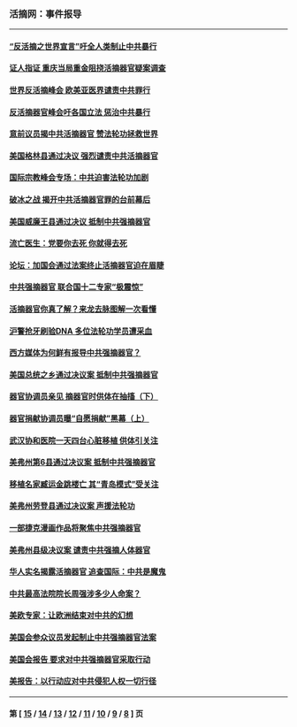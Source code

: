 ### 活摘网：事件报导
---
#### [“反活摘之世界宣言”吁全人类制止中共暴行](../../pages/nf5877/n13259730.md?10300430) 
#### [证人指证 重庆当局重金阻挠活摘器官疑案调查](../../pages/nf5877/n13259127.md?10300430) 
#### [世界反活摘峰会 欧美亚医界谴责中共罪行](../../pages/nf5877/n13253550.md?10300430) 
#### [反活摘器官峰会吁各国立法 惩治中共暴行](../../pages/nf5877/n13245052.md?10300430) 
#### [意前议员揭中共活摘器官 赞法轮功拯救世界](../../pages/nf5877/n13203445.md?10300430) 
#### [美国格林县通过决议 强烈谴责中共活摘器官](../../pages/nf5877/n13119367.md?10300430) 
#### [国际宗教峰会专场：中共迫害法轮功加剧](../../pages/nf5877/n13088279.md?10300430) 
#### [破冰之战 揭开中共活摘器官罪的台前幕后](../../pages/nf5877/n13082457.md?10300430) 
#### [美国威廉王县通过决议 抵制中共强摘器官](../../pages/nf5877/n13056521.md?10300430) 
#### [流亡医生：党要你去死 你就得去死](../../pages/nf5877/n13052835.md?10300430) 
#### [论坛：加国会通过法案终止活摘器官迫在眉睫](../../pages/nf5877/n13029839.md?10300430) 
#### [中共强摘器官 联合国十二专家“极震惊”](../../pages/nf5877/n13024313.md?10300430) 
#### [活摘器官你真了解？来龙去脉图解一次看懂](../../pages/nf5877/n13013820.md?10300430) 
#### [沪警抢牙刷验DNA 多位法轮功学员遭采血](../../pages/nf5877/n12969218.md?10300430) 
#### [西方媒体为何鲜有报导中共强摘器官？](../../pages/nf5877/n12932034.md?10300430) 
#### [美国总统之乡通过决议案 抵制中共强摘器官](../../pages/nf5877/n12908242.md?10300430) 
#### [器官协调员亲见 摘器官时供体在抽搐（下）](../../pages/nf5877/n12898622.md?10300430) 
#### [器官捐献协调员曝“自愿捐献”黑幕（上）](../../pages/nf5877/n12878830.md?10300430) 
#### [武汉协和医院一天四台心脏移植 供体引关注](../../pages/nf5877/n12863175.md?10300430) 
#### [美弗州第6县通过决议案 抵制中共强摘器官](../../pages/nf5877/n12805218.md?10300430) 
#### [移植名家臧运金跳楼亡 其“青岛模式”受关注](../../pages/nf5877/n12803746.md?10300430) 
#### [美弗州劳登县通过决议案 声援法轮功](../../pages/nf5877/n12785715.md?10300430) 
#### [一部捷克漫画作品将聚焦中共强摘器官](../../pages/nf5877/n12785954.md?10300430) 
#### [美弗州县级决议案 谴责中共强摘人体器官](../../pages/nf5877/n12721290.md?10300430) 
#### [华人实名揭露活摘器官 追查国际：中共是魔鬼](../../pages/nf5877/n12691724.md?10300430) 
#### [中共最高法院院长周强涉多少人命案？](../../pages/nf5877/n12678074.md?10300430) 
#### [美欧专家：让欧洲结束对中共的幻想](../../pages/nf5877/n12652921.md?10300430) 
#### [美国会参众议员发起制止中共强摘器官法案](../../pages/nf5877/n12627668.md?10300430) 
#### [美国会报告 要求对中共强摘器官采取行动](../../pages/nf5877/n12448233.md?10300430) 
#### [美报告：以行动应对中共侵犯人权一切行径](../../pages/nf5877/n12443204.md?10300430) 

---
#### 第 [ [15](./15.md?10300430) / [14](./14.md?10300430) / [13](./13.md?10300430) / [12](./12.md?10300430) / [11](./11.md?10300430) / [10](./10.md?10300430) / [9](./9.md?10300430) / [8](./8.md?10300430) ] 页
